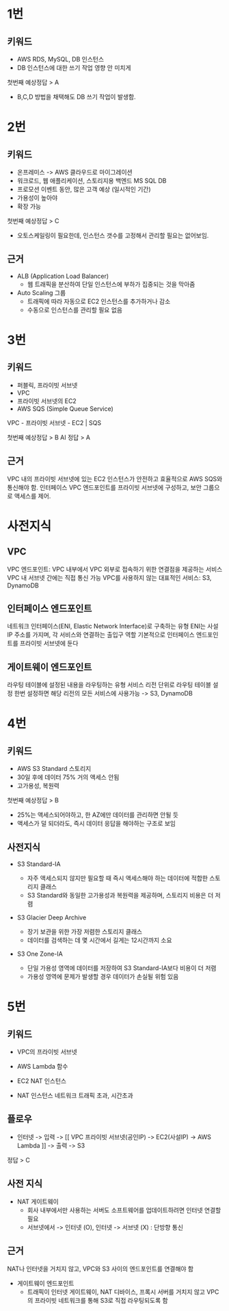 # 1번
## 키워드
- AWS RDS, MySQL, DB 인스턴스
- DB 인스턴스에 대한 쓰기 작업 영향 안 미치게

첫번째 예상정답 > A
- B,C,D 방법을 채택해도 DB 쓰기 작업이 발생함.



# 2번
## 키워드
- 온프레미스 -> AWS 클라우드로 마이그레이션
- 워크로드, 웹 애플리케이션, 스토리지용 백엔드 MS SQL DB
- 프로모션 이벤트 동안, 많은 고객 예상 (일시적인 기간)
- 가용성이 높아야
- 확장 가능

첫번째 예상정답 > C
- 오토스케일링이 필요한데, 인스턴스 갯수를 고정해서 관리할 필요는 없어보임.
## 근거
- ALB (Application Load Balancer)
  - 웹 트래픽을 분산하여 단일 인스턴스에 부하가 집중되는 것을 막아줌
- Auto Scaling 그룹
  - 트래픽에 따라 자동으로 EC2 인스턴스를 추가하거나 감소
  - 수동으로 인스턴스를 관리할 필요 없음


# 3번
## 키워드
- 퍼블릭, 프라이빗 서브넷
- VPC
- 프라이빗 서브넷의 EC2
- AWS SQS (Simple Queue Service)

VPC - 프라이빗 서브넷 - EC2
|
SQS

첫번째 예상정답 > B
AI 정답 > A

## 근거
VPC 내의 프라이빗 서브넷에 있는 EC2 인스턴스가 안전하고 효율적으로 AWS SQS와 통신해야 함.
인터페이스 VPC 엔드포인트를 프라이빗 서브넷에 구성하고, 보안 그룹으로 액세스를 제어.

# 사전지식
## VPC
VPC 엔드포인트: VPC 내부에서 VPC 외부로 접속하기 위한 연결점을 제공하는 서비스
VPC 내 서브넷 간에는 직접 통신 가능
VPC를 사용하지 않는 대표적인 서비스: S3, DynamoDB

## 인터페이스 엔드포인트
네트워크 인터페이스(ENI, Elastic Network Interface)로 구축하는 유형
ENI는 사설 IP 주소를 가지며, 각 서비스와 연결하는 출입구 역할
기본적으로 인터페이스 엔드포인트를 프라이빗 서브넷에 둔다

## 게이트웨이 엔드포인트
라우팅 테이블에 설정된 내용을 라우팅하는 유형
서비스 리전 단위로 라우팅 테이블 설정
한번 설정하면 해당 리전의 모든 서비스에 사용가능
-> S3, DynamoDB



# 4번
## 키워드
- AWS S3 Standard 스토리지
- 30일 후에 데이터 75% 거의 액세스 안됨
- 고가용성, 복원력

첫번째 예상정답 > B
- 25%는 액세스되어야하고, 한 AZ에만 데이터를 관리하면 안될 듯
- 액세스가 덜 되더라도, 즉시 데이터 응답을 해야하는 구조로 보임

## 사전지식
- S3 Standard-IA
  - 자주 액세스되지 않지만 필요할 때 즉시 액세스해야 하는 데이터에 적합한 스토리지 클래스
  - S3 Standard와 동일한 고가용성과 복원력을 제공하며, 스토리지 비용은 더 저렴

- S3 Glacier Deep Archive
  - 장기 보관을 위한 가장 저렴한 스토리지 클래스
  - 데이터를 검색하는 데 몇 시간에서 길게는 12시간까지 소요

- S3 One Zone-IA
  - 단일 가용성 영역에 데이터를 저장하여 S3 Standard-IA보다 비용이 더 저렴
  - 가용성 영역에 문제가 발생할 경우 데이터가 손실될 위험 있음


# 5번
## 키워드
- VPC의 프라이빗 서브넷
- AWS Lambda 함수
- EC2 NAT 인스턴스

- NAT 인스턴스 네트워크 트래픽 초과, 시간초과

## 플로우
- 인터넷 -> 입력 -> [[ VPC 프라이빗 서브넷(공인IP) -> EC2(사설IP) -> AWS Lambda ]] -> 출력 -> S3

정답 > C
## 사전 지식
- NAT 게이트웨이
  - 회사 내부에서만 사용하는 서버도 소프트웨어를 업데이트하려면 인터넷 연결할 필요
  - 서브넷에서 -> 인터넷 (O), 인터넷 -> 서브넷 (X) : 단방향 통신

## 근거
NAT나 인터넷을 거치지 않고, VPC와 S3 사이의 엔드포인트를 연결해야 함

- 게이트웨이 엔드포인트
  - 트래픽이 인터넷 게이트웨이, NAT 디바이스, 프록시 서버를 거치지 않고 VPC의 프라이빗 네트워크를 통해 S3로 직접 라우팅되도록 함

